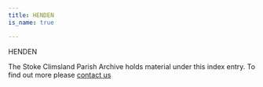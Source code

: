 ```yaml
---
title: HENDEN
is_name: true

---
```


HENDEN


The Stoke Climsland Parish Archive holds material under this index entry. To find out more please [contact us](/contact/)
